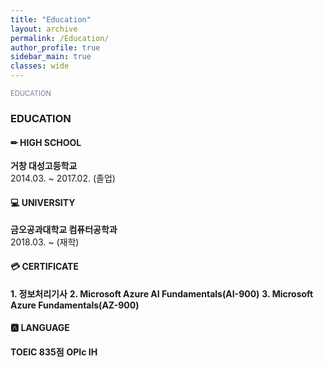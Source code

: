 ```yaml
---
title: "Education"
layout: archive
permalink: /Education/
author_profile: true
sidebar_main: true
classes: wide
---
```


<span style="color:SlateGray; font-size:80%">EDUCATION</span><br>

###  EDUCATION



#### ✏&nbsp;HIGH SCHOOL

**거창 대성고등학교**<br>2014.03. ~ 2017.02. (졸업)



#### 💻&nbsp;UNIVERSITY

**금오공과대학교 컴퓨터공학과**<br>2018.03. ~ (재학)


#### 💳&nbsp;CERTIFICATE

**1. 정보처리기사**
**2. Microsoft Azure AI Fundamentals(AI-900)**
**3. Microsoft Azure Fundamentals(AZ-900)**

#### 🅰&nbsp;LANGUAGE

**TOEIC 835점**
**OPIc IH**
